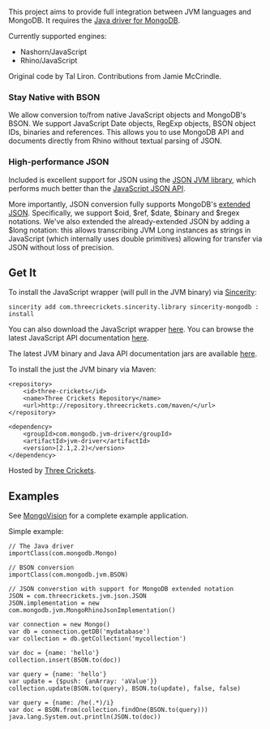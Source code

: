 This project aims to provide full integration between JVM languages and MongoDB. It requires the [Java driver for MongoDB](http://github.com/mongodb/mongo-java-driver).

Currently supported engines:

  * Nashorn/JavaScript
  * Rhino/JavaScript

Original code by Tal Liron. Contributions from Jamie McCrindle.

### Stay Native with BSON ###

We allow conversion to/from native JavaScript objects and MongoDB's BSON. We support JavaScript Date objects, RegExp objects, BSON object IDs, binaries and references. This allows you to use MongoDB API and documents directly from Rhino without textual parsing of JSON.

### High-performance JSON ###

Included is excellent support for JSON using the [JSON JVM library](http://code.google.com/p/json-jvm/), which performs much better than the [JavaScript JSON API](http://www.json.org/js.html).

More importantly, JSON conversion fully supports MongoDB's [extended JSON](http://www.mongodb.org/display/DOCS/Mongo+Extended+JSON). Specifically, we support $oid, $ref, $date, $binary and $regex notations. We've also extended the already-extended JSON by adding a $long notation: this allows transcribing JVM Long instances as strings in JavaScript (which internally uses double primitives) allowing for transfer via JSON without loss of precision.

## Get It ##

To install the JavaScript wrapper (will pull in the JVM binary) via [Sincerity](http://threecrickets.com/sincerity/):
```
sincerity add com.threecrickets.sincerity.library sincerity-mongodb : install
```

You can also download the JavaScript wrapper [here](http://repository.threecrickets.com/maven/com/threecrickets/sincerity/library/sincerity-mongodb/). You can browse the latest JavaScript API documentation [here](http://threecrickets.com/api/javascript/?namespace=MongoDB).

The latest JVM binary and Java API documentation jars are available [here](http://repository.threecrickets.com/maven/com/mongodb/jvm-driver/).

To install the just the JVM binary via Maven:
```
<repository>
    <id>three-crickets</id>  
    <name>Three Crickets Repository</name>  
    <url>http://repository.threecrickets.com/maven/</url>  
</repository>

<dependency>
    <groupId>com.mongodb.jvm-driver</groupId>
    <artifactId>jvm-driver</artifactId>
    <version>[2.1,2.2)</version>
</dependency>
```
Hosted by [Three Crickets](http://threecrickets.com/).


## Examples ##

See [MongoVision](http://code.google.com/p/mongo-vision/) for a complete example application.

Simple example:
```
// The Java driver
importClass(com.mongodb.Mongo)

// BSON conversion
importClass(com.mongodb.jvm.BSON)

// JSON converstion with support for MongoDB extended notation
JSON = com.threecrickets.jvm.json.JSON
JSON.implementation = new com.mongodb.jvm.MongoRhinoJsonImplementation()

var connection = new Mongo()
var db = connection.getDB('mydatabase')
var collection = db.getCollection('mycollection')

var doc = {name: 'hello'}
collection.insert(BSON.to(doc))

var query = {name: 'hello'}
var update = {$push: {anArray: 'aValue'}}
collection.update(BSON.to(query), BSON.to(update), false, false)

var query = {name: /he(.*)/i}
var doc = BSON.from(collection.findOne(BSON.to(query)))
java.lang.System.out.println(JSON.to(doc))
```